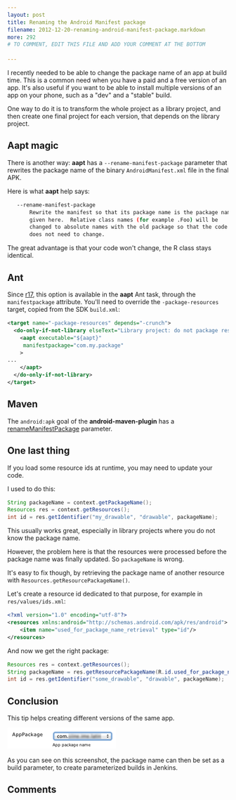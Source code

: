 ```yaml
---
layout: post
title: Renaming the Android Manifest package
filename: 2012-12-20-renaming-android-manifest-package.markdown
more: 292
# TO COMMENT, EDIT THIS FILE AND ADD YOUR COMMENT AT THE BOTTOM

---
```


I recently needed to be able to change the package name of an app at build time. This is a common need when you have a paid and a free version of an app. It's also useful if you want to be able to install multiple versions of an app on your phone, such as a "dev" and a "stable" build.

One way to do it is to transform the whole project as a library project, and then create one final project for each version, that depends on the library project.

## Aapt magic

There is another way: **aapt** has a `--rename-manifest-package` parameter that rewrites the package name of the binary `AndroidManifest.xml` file in the final APK.

Here is what **aapt** help says:

```bash
   --rename-manifest-package
       Rewrite the manifest so that its package name is the package name
       given here.  Relative class names (for example .Foo) will be
       changed to absolute names with the old package so that the code
       does not need to change.
```

The great advantage is that your code won't change, the R class stays identical.

## Ant

Since [r17](http://code.google.com/p/android/issues/detail?id=21336), this option is available in the **aapt** Ant task, through the `manifestpackage` attribute. You'll need to override the `-package-resources` target, copied from the SDK `build.xml`:

```xml
<target name="-package-resources" depends="-crunch">
  <do-only-if-not-library elseText="Library project: do not package resources..." >
    <aapt executable="${aapt}"
     manifestpackage="com.my.package"
    >
...
    </aapt>
  </do-only-if-not-library>
</target>
```

## Maven

The `android:apk` goal of the **android-maven-plugin** has a [renameManifestPackage](http://maven-android-plugin-m2site.googlecode.com/svn/apk-mojo.html#renameManifestPackage) parameter.

## One last thing

If you load some resource ids at runtime, you may need to update your code.

I used to do this:

```java
String packageName = context.getPackageName();
Resources res = context.getResources();
int id = res.getIdentifier("my_drawable", "drawable", packageName);
```

This usually works great, especially in library projects where you do not know the package name.

However, the problem here is that the resources were processed before the package name was finally updated. So `packageName` is wrong.

It's easy to fix though, by retrieving the package name of another resource with `Resources.getResourcePackageName()`.

Let's create a resource id dedicated to that purpose, for example in `res/values/ids.xml`:

```xml
<?xml version="1.0" encoding="utf-8"?>
<resources xmlns:android="http://schemas.android.com/apk/res/android">
    <item name="used_for_package_name_retrieval" type="id"/>
</resources>
```

And now we get the right package:

```java
Resources res = context.getResources();
String packageName = res.getResourcePackageName(R.id.used_for_package_name_retrieval);
int id = res.getIdentifier("some_drawable", "drawable", packageName);
```

## Conclusion

This tip helps creating different versions of the same app. 

![](images/manifest_package.png)

As you can see on this screenshot, the package name can then be set as a build parameter, to create parameterized builds in Jenkins.

## Comments

<!--

To comment, copy and paste the following block

## [Nickname](http://website)
Comment

-->
